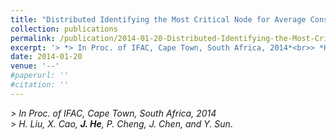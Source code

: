 ```yaml
---
title: "Distributed Identifying the Most Critical Node for Average Consensus"
collection: publications
permalink: /publication/2014-01-20-Distributed-Identifying-the-Most-Critical-Node/
excerpt: '> *> In Proc. of IFAC, Cape Town, South Africa, 2014*<br>> *H. Liu, X. Cao, **J. He**, P. Cheng, J. Chen, and Y. Sun*.'
date: 2014-01-20
venue: '--'
#paperurl: ''
#citation: ''
---
```

*> In Proc. of IFAC, Cape Town, South Africa, 2014*  
*> H. Liu, X. Cao, **J. He**, P. Cheng, J. Chen, and Y. Sun*.